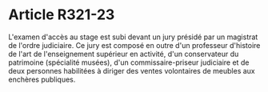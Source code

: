 # Article R321-23

L'examen d'accès au stage est subi devant un jury présidé par un magistrat de l'ordre judiciaire. Ce jury est composé en outre d'un professeur d'histoire de l'art de l'enseignement supérieur en activité, d'un conservateur du patrimoine (spécialité musées), d'un commissaire-priseur judiciaire et de deux personnes habilitées à diriger des ventes volontaires de meubles aux enchères publiques.
